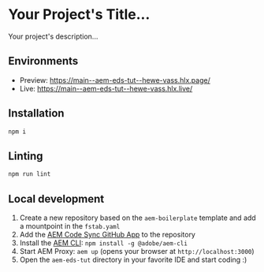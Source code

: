 # Your Project's Title...
Your project's description...

## Environments
- Preview: https://main--aem-eds-tut--hewe-vass.hlx.page/
- Live: https://main--aem-eds-tut--hewe-vass.hlx.live/

## Installation

```sh
npm i
```

## Linting

```sh
npm run lint
```

## Local development

1. Create a new repository based on the `aem-boilerplate` template and add a mountpoint in the `fstab.yaml`
1. Add the [AEM Code Sync GitHub App](https://github.com/apps/aem-code-sync) to the repository
1. Install the [AEM CLI](https://github.com/adobe/helix-cli): `npm install -g @adobe/aem-cli`
1. Start AEM Proxy: `aem up` (opens your browser at `http://localhost:3000`)
1. Open the `aem-eds-tut` directory in your favorite IDE and start coding :)

